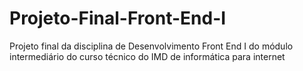 # Projeto-Final-Front-End-I
Projeto final da disciplina de Desenvolvimento Front End I do módulo intermediário do curso técnico do IMD de informática para internet
